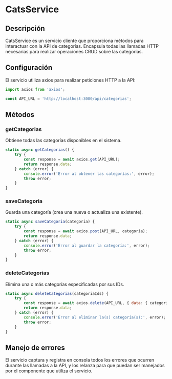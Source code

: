 # CatsService

## Descripción
CatsService es un servicio cliente que proporciona métodos para interactuar con la API de categorías. Encapsula todas las llamadas HTTP necesarias para realizar operaciones CRUD sobre las categorías.

## Configuración
El servicio utiliza axios para realizar peticiones HTTP a la API:

```javascript
import axios from 'axios';

const API_URL = 'http://localhost:3000/api/categorias';
```

## Métodos

### getCategorias
Obtiene todas las categorías disponibles en el sistema.

```javascript
static async getCategorias() {
    try {
        const response = await axios.get(API_URL);
        return response.data;
    } catch (error) {
        console.error('Error al obtener las categorías:', error);
        throw error;
    }
}
```

### saveCategoria
Guarda una categoría (crea una nueva o actualiza una existente).

```javascript
static async saveCategoria(categoria) {
    try {
        const response = await axios.post(API_URL, categoria);
        return response.data;
    } catch (error) {
        console.error('Error al guardar la categoría:', error);
        throw error;
    }
}
```

### deleteCategorias
Elimina una o más categorías especificadas por sus IDs.

```javascript
static async deleteCategorias(categoriaIds) {
    try {
        const response = await axios.delete(API_URL, { data: { categoriaIds } });
        return response.data;
    } catch (error) {
        console.error('Error al eliminar la(s) categoría(s):', error);
        throw error;
    }
}
```

## Manejo de errores
El servicio captura y registra en consola todos los errores que ocurren durante las llamadas a la API, y los relanza para que puedan ser manejados por el componente que utiliza el servicio.
